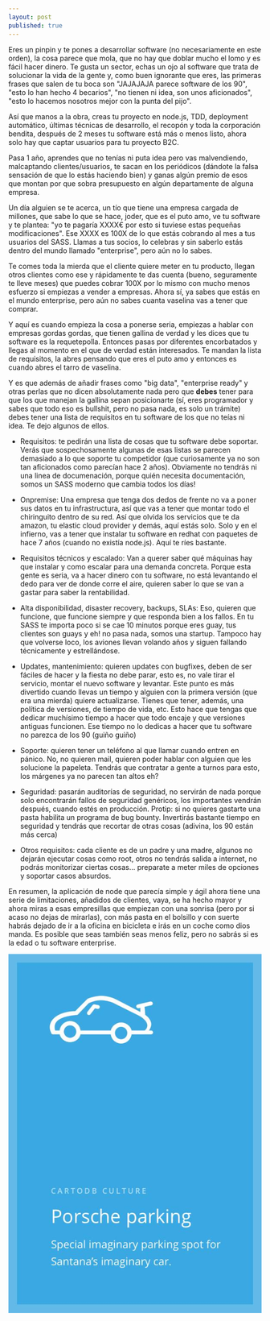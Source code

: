 ```yaml
---
layout: post
published: true
---
```


Eres un pinpin y te pones a desarrollar software (no necesariamente en este orden), la cosa parece
que mola, que no hay que doblar mucho el lomo y es fácil hacer dinero. Te gusta un sector, echas
un ojo al software que trata de solucionar la vida de la gente y, como buen ignorante que eres, las
primeras frases que salen de tu boca son "JAJAJAJA parece software de los 90", "esto lo han hecho 4 becarios", "no tienen ni idea, son unos aficionados", "esto lo hacemos nosotros mejor con la punta del pijo".

Así que manos a la obra, creas tu proyecto en node.js, TDD, deployment automático, últimas técnicas
de desarrollo, el recopón y toda la corporación bendita, después de 2 meses tu software está más o
menos listo, ahora solo hay que captar usuarios para tu proyecto B2C.

Pasa 1 año, aprendes que no tenías ni puta idea pero vas malvendiendo, malcaptando
clientes/usuarios, te sacan en los periódicos (dándote la falsa sensación de que lo estás haciendo
bien) y ganas algún premio de esos que montan por que sobra presupuesto en algún departamente de
alguna empresa.

Un día alguien se te acerca, un tío que tiene una empresa cargada de millones, que sabe lo que se
hace, joder, que es el puto amo, ve tu software y te plantea: "yo te pagaría XXXX€ por esto si tuviese estas pequeñas
modificaciones". Ese XXXX es 100X de lo que estás cobrando al mes a tus usuarios del SASS. Llamas a
tus socios, lo celebras y sin saberlo estás dentro del mundo llamado "enterprise", pero aún no lo
sabes.

Te comes toda la mierda que el cliente quiere meter en tu producto, llegan otros clientes como ese y
rápidamente te das cuenta (bueno, seguramente te lleve meses) que puedes cobrar 100X por lo mismo con mucho menos esfuerzo si empiezas a vender a empresas. Ahora sí, ya sabes que estás en el mundo enterprise, pero aún no sabes cuanta vaselina vas a tener que comprar.

Y aquí es cuando empieza la cosa a ponerse seria, empiezas a hablar con empresas gordas gordas, que
tienen gallina de verdad y les dices que tu software es la requetepolla. Entonces pasas por
diferentes encorbatados y llegas al momento en el que de verdad están interesados. Te mandan la
lista de requisitos, la abres pensando que eres el puto amo y entonces es cuando abres el tarro de
vaselina.

Y es que además de añadir frases como "big data", "enterprise ready" y otras perlas que no dicen
absolutamente nada pero que **debes** tener para que los que manejan la gallina sepan posicionarte
(sí, eres programador y sabes que todo eso es bullshit, pero no pasa nada, es solo un trámite) debes
tener una lista de requisitos en tu software de los que no teías ni idea. Te dejo algunos de ellos.

- Requisitos: te pedirán una lista de cosas que tu software debe soportar. Verás que sospechosamente
  algunas de esas listas se parecen demasiado a lo que soporte tu competidor (que curiosamente ya no
  son tan aficionados como parecían hace 2 años). Obviamente no tendrás ni una linea de
  documenación, porque quién necesita documentación, somos un SASS moderno que cambia todos los
  días!

- Onpremise: Una empresa que tenga dos dedos de frente no va a poner sus datos en tu infrastructura,
  así que vas a tener que montar todo el chiringuito dentro de su red. Así que olvida los servicios
  que te da amazon, tu elastic cloud provider y demás, aquí estás solo. Solo y en el infierno, vas a
  tener que instalar tu software en redhat con paquetes de hace 7 años (cuando no existía node.js).
  Aquí te ríes bastante.

- Requisitos técnicos y escalado: Van a querer saber qué máquinas hay que instalar y como escalar
  para una demanda concreta. Porque esta gente es seria, va a hacer dinero con tu software, no está
  levantando el dedo para ver de donde corre el aire, quieren saber lo que se van a gastar para
  saber la rentabilidad.

- Alta disponibilidad, disaster recovery, backups, SLAs: Eso, quieren que funcione, que funcione siempre y
  que responda bien a los fallos. En tu SASS te importa poco si se cae 10 minutos porque eres guay,
  tus clientes son guays y eh! no pasa nada, somos una startup. Tampoco hay que volverse loco, los
  aviones llevan volando años y siguen fallando técnicamente y estrellándose.

- Updates, mantenimiento: quieren updates con bugfixes, deben de ser fáciles de hacer y la fiesta no
  debe parar, esto es, no vale tirar el servicio, montar el nuevo software y levantar. Este punto es
  más divertido cuando llevas un tiempo y alguien con la primera versión (que era una mierda) quiere
  actualizarse. Tienes que tener, además, una política de versiones, de tiempo de vida, etc. Esto
  hace que tengas que dedicar muchísimo tiempo a hacer que todo encaje y que versiones antiguas
  funcionen. Ese tiempo no lo dedicas a hacer que tu software no parezca de los 90 (guiño guiño)

- Soporte: quieren tener un teléfono al que llamar cuando entren en pánico. No, no quieren mail,
  quieren poder hablar con alguien que les solucione la papeleta. Tendrás que contratar a gente a
  turnos para esto, los márgenes ya no parecen tan altos eh?

- Seguridad: pasarán auditorías de seguridad, no servirán de nada porque solo encontrarán fallos de
  seguridad genéricos, los importantes vendrán después, cuando estés en producción. Protip: si no
  quieres gastarte una pasta habilita un programa de bug bounty. Invertirás bastante tiempo en
  seguridad y tendrás que recortar de otras cosas (adivina, los 90 están más cerca)

- Otros requisitos: cada cliente es de un padre y una madre, algunos no dejarán ejecutar cosas como
  root, otros no tendrás salida a internet, no podrás monitorizar ciertas cosas... preparate a meter
  miles de opciones y soportar casos absurdos. 


En resumen, la aplicación de node que parecía simple y ágil ahora tiene una serie de limitaciones,
añadidos de clientes, vaya, se ha hecho mayor y ahora miras a esas empresillas que empiezan
con una sonrisa (pero por si acaso no dejas de mirarlas), con más pasta en el bolsillo y con suerte
habrás dejado de ir a la oficina en bicicleta e irás en un coche como dios manda. Es posible que
seas también seas menos feliz, pero no sabrás si es la edad o tu software enterprise.

![como debe ser](/blog_images/porsche.jpg)
